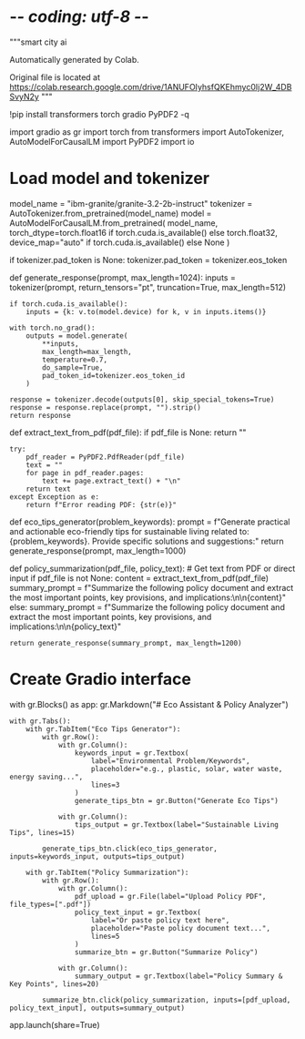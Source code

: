 # -*- coding: utf-8 -*-
"""smart city ai

Automatically generated by Colab.

Original file is located at
    https://colab.research.google.com/drive/1ANUFOIyhsfQKEhmyc0Ij2W_4DBSvyN2y
"""

!pip install transformers torch gradio PyPDF2 -q

import gradio as gr
import torch
from transformers import AutoTokenizer, AutoModelForCausalLM
import PyPDF2
import io

# Load model and tokenizer
model_name = "ibm-granite/granite-3.2-2b-instruct"
tokenizer = AutoTokenizer.from_pretrained(model_name)
model = AutoModelForCausalLM.from_pretrained(
    model_name,
    torch_dtype=torch.float16 if torch.cuda.is_available() else torch.float32,
    device_map="auto" if torch.cuda.is_available() else None
)

if tokenizer.pad_token is None:
    tokenizer.pad_token = tokenizer.eos_token

def generate_response(prompt, max_length=1024):
    inputs = tokenizer(prompt, return_tensors="pt", truncation=True, max_length=512)

    if torch.cuda.is_available():
        inputs = {k: v.to(model.device) for k, v in inputs.items()}

    with torch.no_grad():
        outputs = model.generate(
            **inputs,
            max_length=max_length,
            temperature=0.7,
            do_sample=True,
            pad_token_id=tokenizer.eos_token_id
        )

    response = tokenizer.decode(outputs[0], skip_special_tokens=True)
    response = response.replace(prompt, "").strip()
    return response

def extract_text_from_pdf(pdf_file):
    if pdf_file is None:
        return ""

    try:
        pdf_reader = PyPDF2.PdfReader(pdf_file)
        text = ""
        for page in pdf_reader.pages:
            text += page.extract_text() + "\n"
        return text
    except Exception as e:
        return f"Error reading PDF: {str(e)}"

def eco_tips_generator(problem_keywords):
    prompt = f"Generate practical and actionable eco-friendly tips for sustainable living related to: {problem_keywords}. Provide specific solutions and suggestions:"
    return generate_response(prompt, max_length=1000)

def policy_summarization(pdf_file, policy_text):
    # Get text from PDF or direct input
    if pdf_file is not None:
        content = extract_text_from_pdf(pdf_file)
        summary_prompt = f"Summarize the following policy document and extract the most important points, key provisions, and implications:\n\n{content}"
    else:
        summary_prompt = f"Summarize the following policy document and extract the most important points, key provisions, and implications:\n\n{policy_text}"

    return generate_response(summary_prompt, max_length=1200)

# Create Gradio interface
with gr.Blocks() as app:
    gr.Markdown("# Eco Assistant & Policy Analyzer")

    with gr.Tabs():
        with gr.TabItem("Eco Tips Generator"):
            with gr.Row():
                with gr.Column():
                    keywords_input = gr.Textbox(
                        label="Environmental Problem/Keywords",
                        placeholder="e.g., plastic, solar, water waste, energy saving...",
                        lines=3
                    )
                    generate_tips_btn = gr.Button("Generate Eco Tips")

                with gr.Column():
                    tips_output = gr.Textbox(label="Sustainable Living Tips", lines=15)

            generate_tips_btn.click(eco_tips_generator, inputs=keywords_input, outputs=tips_output)

        with gr.TabItem("Policy Summarization"):
            with gr.Row():
                with gr.Column():
                    pdf_upload = gr.File(label="Upload Policy PDF", file_types=[".pdf"])
                    policy_text_input = gr.Textbox(
                        label="Or paste policy text here",
                        placeholder="Paste policy document text...",
                        lines=5
                    )
                    summarize_btn = gr.Button("Summarize Policy")

                with gr.Column():
                    summary_output = gr.Textbox(label="Policy Summary & Key Points", lines=20)

            summarize_btn.click(policy_summarization, inputs=[pdf_upload, policy_text_input], outputs=summary_output)

app.launch(share=True)
